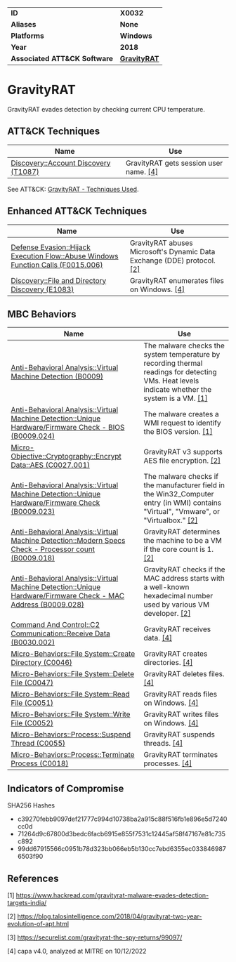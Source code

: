 <table>
<tr>
<td><b>ID</b></td>
<td><b>X0032</b></td>
</tr>
<tr>
<td><b>Aliases</b></td>
<td><b>None</b></td>
</tr>
<tr>
<td><b>Platforms</b></td>
<td><b>Windows</b></td>
</tr>
<tr>
<td><b>Year</b></td>
<td><b>2018</b></td>
</tr>
<tr>
<td><b>Associated ATT&CK Software</b></td>
<td><b><a href="https://attack.mitre.org/software/S0237/">GravityRAT</a></b></td>
</tr>
</table>


# GravityRAT

GravityRAT evades detection by checking current CPU temperature.


## ATT&CK Techniques

|Name|Use|
|---|---|
|[Discovery::Account Discovery (T1087)](https://attack.mitre.org/techniques/T1087)|GravityRAT gets session user name. [[4]](#4)|

See ATT&CK: [GravityRAT - Techniques Used](https://attack.mitre.org/software/S0237/).

## Enhanced ATT&CK Techniques

|Name|Use|
|---|---|
|[Defense Evasion::Hijack Execution Flow::Abuse Windows Function Calls (F0015.006)](../defense-evasion/hijack-execution-flow.md)|GravityRAT abuses Microsoft's Dynamic Data Exchange (DDE) protocol. [[2]](#2)|
|[Discovery::File and Directory Discovery (E1083)](../discovery/file-and-directory-discovery.md)|GravityRAT enumerates files on Windows. [[4]](#4)|


## MBC Behaviors

|Name|Use|
|---|---|
|[Anti-Behavioral Analysis::Virtual Machine Detection (B0009)](../anti-behavioral-analysis/virtual-machine-detection.md)|The malware checks the system temperature by recording thermal readings for detecting VMs. Heat levels indicate whether the system is a VM. [[1]](#1)|
|[Anti-Behavioral Analysis::Virtual Machine Detection::Unique Hardware/Firmware Check - BIOS (B0009.024)](../anti-behavioral-analysis/virtual-machine-detection.md)|The malware creates a WMI request to identify the BIOS version. [[1]](#1)|
|[Micro-Objective::Cryptography::Encrypt Data::AES (C0027.001)](../micro-behaviors/cryptography/encrypt-data.md)|GravityRAT v3 supports AES file encryption. [[2]](#2)|
|[Anti-Behavioral Analysis::Virtual Machine Detection::Unique Hardware/Firmware Check (B0009.023)](../anti-behavioral-analysis/virtual-machine-detection.md)|The malware checks if the manufacturer field in the Win32_Computer entry (in WMI) contains "Virtual", "Vmware", or "Virtualbox." [[2]](#2)|
|[Anti-Behavioral Analysis::Virtual Machine Detection::Modern Specs Check - Processor count (B0009.018)](../anti-behavioral-analysis/virtual-machine-detection.md)|GravityRAT determines the machine to be a VM if the core count is 1. [[2]](#2)|
|[Anti-Behavioral Analysis::Virtual Machine Detection::Unique Hardware/Firmware Check - MAC Address (B0009.028)](../anti-behavioral-analysis/virtual-machine-detection.md)|GravityRAT checks if the MAC address starts with a well-known hexadecimal number used by various VM developer. [[2]](#2)|
|[Command And Control::C2 Communication::Receive Data (B0030.002)](../command-and-control/c2-communication.md)|GravityRAT receives data. [[4]](#4)|
|[Micro-Behaviors::File System::Create Directory (C0046)](../micro-behaviors/file-system/create-directory.md)|GravityRAT creates directories. [[4]](#4)|
|[Micro-Behaviors::File System::Delete File (C0047)](../micro-behaviors/file-system/delete-file.md)|GravityRAT deletes files. [[4]](#4)|
|[Micro-Behaviors::File System::Read File (C0051)](../micro-behaviors/file-system/read-file.md)|GravityRAT reads files on Windows. [[4]](#4)|
|[Micro-Behaviors::File System::Write File (C0052)](../micro-behaviors/file-system/writes-file.md)|GravityRAT writes files on Windows. [[4]](#4)|
|[Micro-Behaviors::Process::Suspend Thread (C0055)](../micro-behaviors/process/suspend-thread.md)|GravityRAT suspends threads. [[4]](#4)|
|[Micro-Behaviors::Process::Terminate Process (C0018)](../micro-behaviors/process/terminate-process.md)|GravityRAT terminates processes. [[4]](#4)|


## Indicators of Compromise

SHA256 Hashes
- c39270febb9097def21777c994d10738ba2a915c88f516fb1e896e5d7240cc0d
- 71264d9c67800d3bedc6facb6915e855f7531c12445af58f47167e81c735c892
- 99dd67915566c0951b78d323bb066eb5b130cc7ebd6355ec0338469876503f90

## References

<a name="1">[1]</a> https://www.hackread.com/gravityrat-malware-evades-detection-targets-india/

<a name="2">[2]</a> https://blog.talosintelligence.com/2018/04/gravityrat-two-year-evolution-of-apt.html

<a name="3">[3]</a> https://securelist.com/gravityrat-the-spy-returns/99097/

<a name="4">[4]</a> capa v4.0, analyzed at MITRE on 10/12/2022


